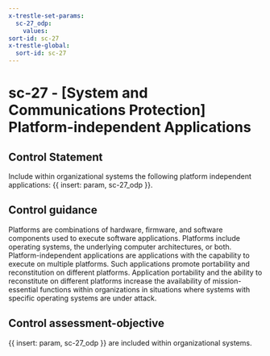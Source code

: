 ```yaml
---
x-trestle-set-params:
  sc-27_odp:
    values:
sort-id: sc-27
x-trestle-global:
  sort-id: sc-27
---
```


# sc-27 - \[System and Communications Protection\] Platform-independent Applications

## Control Statement

Include within organizational systems the following platform independent applications: {{ insert: param, sc-27_odp }}.

## Control guidance

Platforms are combinations of hardware, firmware, and software components used to execute software applications. Platforms include operating systems, the underlying computer architectures, or both. Platform-independent applications are applications with the capability to execute on multiple platforms. Such applications promote portability and reconstitution on different platforms. Application portability and the ability to reconstitute on different platforms increase the availability of mission-essential functions within organizations in situations where systems with specific operating systems are under attack.

## Control assessment-objective

{{ insert: param, sc-27_odp }} are included within organizational systems.
